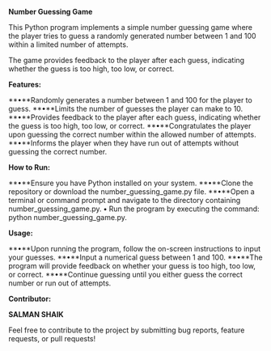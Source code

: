 **Number Guessing Game**


This Python program implements a simple number guessing game where the player tries to guess a randomly generated number between 1 and 100 within a limited number of attempts.

The game provides feedback to the player after each guess, indicating whether the guess is too high, too low, or correct.

**Features:**

  **•**Randomly generates a number between 1 and 100 for the player to guess.
  **•**Limits the number of guesses the player can make to 10.
  **•**Provides feedback to the player after each guess, indicating whether the guess is too high, too low, or correct.
  **•**Congratulates the player upon guessing the correct number within the allowed number of attempts.
  **•**Informs the player when they have run out of attempts without guessing the correct number.
  
**How to Run:**

  **•**Ensure you have Python installed on your system.
  **•**Clone the repository or download the number_guessing_game.py file.
  **•**Open a terminal or command prompt and navigate to the directory containing number_guessing_game.py.
  **•** Run the program by executing the command: python number_guessing_game.py.
  
**Usage:**

  **•**Upon running the program, follow the on-screen instructions to input your guesses.
  **•**Input a numerical guess between 1 and 100.
  **•**The program will provide feedback on whether your guess is too high, too low, or correct.
  **•**Continue guessing until you either guess the correct number or run out of attempts.
  
**Contributor:**

**SALMAN SHAIK**


Feel free to contribute to the project by submitting bug reports, feature requests, or pull requests!


